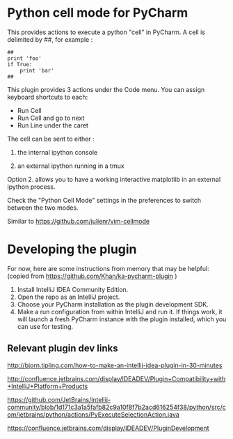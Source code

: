Python cell mode for PyCharm
============================
This provides actions to execute a python "cell" in PyCharm.
A cell is delimited by ##, for example :

    ##
    print 'foo'
    if True:
        print 'bar'
    ##

This plugin provides 3 actions under the Code menu. You can assign keyboard shortcuts to each:

- Run Cell
- Run Cell and go to next
- Run Line under the caret

The cell can be sent to either :

1. the internal ipython console

2. an external ipython running in a tmux

Option 2. allows you to have a working interactive matplotlib in an external
ipython process.

Check the "Python Cell Mode" settings in the preferences to switch between
the two modes.

Similar to https://github.com/julienr/vim-cellmode

Developing the plugin
=====================
For now, here are some instructions from memory that may be helpful:
(copied from https://github.com/Khan/ka-pycharm-plugin )

1. Install IntelliJ IDEA Community Edition.
2. Open the repo as an IntelliJ project.
3. Choose your PyCharm installation as the plugin development SDK.
4. Make a run configuration from within IntelliJ and run it. If things work, it will launch a fresh PyCharm instance
   with the plugin installed, which you can use for testing.

Relevant plugin dev links
-------------------------

http://bjorn.tipling.com/how-to-make-an-intellij-idea-plugin-in-30-minutes

http://confluence.jetbrains.com/display/IDEADEV/Plugin+Compatibility+with+IntelliJ+Platform+Products

https://github.com/JetBrains/intellij-community/blob/1d171c3a1a5fafb82c9a10f8f7b2acd616254f38/python/src/com/jetbrains/python/actions/PyExecuteSelectionAction.java

https://confluence.jetbrains.com/display/IDEADEV/PluginDevelopment
